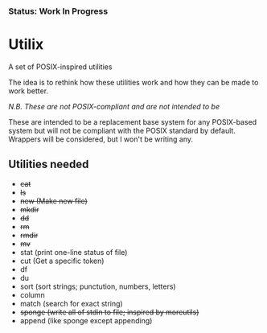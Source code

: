 ### Status: Work In Progress
Utilix
======

A set of POSIX-inspired utilities

The idea is to rethink how these utilities work and how they can be made to
work better.

*N.B. These are not POSIX-compliant and are not intended to be*

These are intended to be a replacement base system for any POSIX-based system
but will not be compliant with the POSIX standard by default. Wrappers will
be considered, but I won't be writing any.

Utilities needed
----------------
* ~~cat~~ 
* ~~ls~~
* ~~new (Make new file)~~
* ~~mkdir~~
* ~~dd~~
* ~~rm~~
* ~~rmdir~~
* ~~mv~~
* stat (print one-line status of file)
* cut (Get a specific token)
* df
* du
* sort (sort strings; punctution, numbers, letters)
* column
* match (search for exact string)
* ~~sponge (write all of stdin to file; inspired by moreutils)~~
* append (like sponge except appending)
